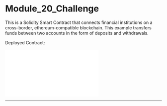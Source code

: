 # Module_20_Challenge

This is a Solidity Smart Contract that connects financial institutions on a cross-border, ethereum-compatible blockchain.  This example transfers funds between two accounts in the form of deposits and withdrawals.

Deployed Contract:

![deployed_contract](execuation_results/deployed_contract.pgn)

---

